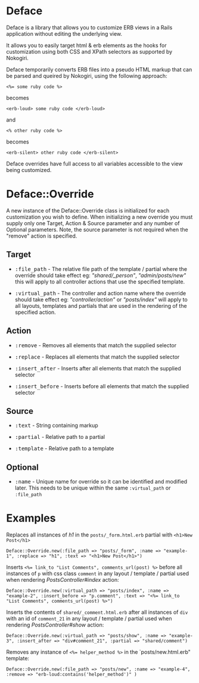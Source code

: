 Deface
======

Deface is a library that allows you to customize ERB views in a Rails application without editing the underlying view.

It allows you to easily target html & erb elements as the hooks for customization using both CSS and XPath selectors as supported by Nokogiri.

Deface temporarily converts ERB files into a pseudo HTML markup that can be parsed and queired by Nokogiri, using the following approach:

    <%= some ruby code %>

 becomes 

    <erb-loud> some ruby code </erb-loud>

and 
  
    <% other ruby code %>

  becomes

    <erb-silent> other ruby code </erb-silent>

Deface overrides have full access to all variables accessible to the view being customized.

Deface::Override
=======

A new instance of the Deface::Override class is initialized for each customization you wish to define. When initializing a new override you must supply only one Target, Action & Source parameter and any number of Optional parameters. Note, the source parameter is not required when the "remove" action is specified.

Target
------
* <tt>:file_path</tt> - The relative file path of the template / partial where the override should take effect eg: *"shared/_person"*, *"admin/posts/new"* this will apply to all controller actions that use the specified template.

* <tt>:virtual_path</tt> - The controller and action name where the override should take effect eg: *"controller/action"* or *"posts/index"* will apply to all layouts, templates and partials that are used in the rendering of the specified action.

Action
------
* <tt>:remove</tt> - Removes all elements that match the supplied selector

* <tt>:replace</tt> - Replaces all elements that match the supplied selector

* <tt>:insert_after</tt> - Inserts after all elements that match the supplied selector

* <tt>:insert_before</tt> - Inserts before all elements that match the supplied selector

Source
------
* <tt>:text</tt> - String containing markup

* <tt>:partial</tt> - Relative path to a partial

* <tt>:template</tt> - Relative path to a template

Optional
--------
* <tt>:name</tt> - Unique name for override so it can be identified and modified later. This needs to be unique within the same `:virtual_path` or `:file_path`

Examples
========

Replaces all instances of _h1_ in the `posts/_form.html.erb` partial with `<h1>New Post</h1>`

    Deface::Override.new(:file_path => "posts/_form", :name => "example-1", :replace => "h1", :text => "<h1>New Post</h1>")

Inserts `<%= link_to "List Comments", comments_url(post) %>` before all instances of `p` with css class `comment` in any layout / template / partial used when rendering _PostsController#index_ action:

    Deface::Override.new(:virtual_path => "posts/index", :name => "example-2", :insert_before => "p.comment", :text => "<%= link_to "List Comments", comments_url(post) %>")

Inserts the contents of `shared/_comment.html.erb` after all instances of `div` with an id of `comment_21` in any layout / template / partial used when rendering _PostsController#show_ action:

    Deface::Override.new(:virtual_path => "posts/show", :name => "example-3", :insert_after => "div#comment_21", :partial => "shared/comment")

Removes any instance of `<%= helper_method %>` in the `posts/new.html.erb" template:

    Deface::Override.new(:file_path => "posts/new", :name => "example-4", :remove => "erb-loud:contains('helper_method')" )




